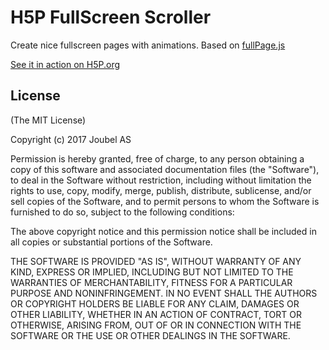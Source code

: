 H5P FullScreen Scroller
==========

Create nice fullscreen pages with animations. Based on [fullPage.js](https://github.com/alvarotrigo/fullPage.js)


[See it in action on H5P.org](https://h5p.org/h5p-2016-stats)

## License

(The MIT License)

Copyright (c) 2017 Joubel AS

Permission is hereby granted, free of charge, to any person obtaining a copy of this software and associated documentation files (the "Software"), to deal in the Software without restriction, including without limitation the rights to use, copy, modify, merge, publish, distribute, sublicense, and/or sell copies of the Software, and to permit persons to whom the Software is furnished to do so, subject to the following conditions:

The above copyright notice and this permission notice shall be included in all copies or substantial portions of the Software.
 
THE SOFTWARE IS PROVIDED "AS IS", WITHOUT WARRANTY OF ANY KIND, EXPRESS OR IMPLIED, INCLUDING BUT NOT LIMITED TO THE WARRANTIES OF MERCHANTABILITY, FITNESS FOR A PARTICULAR PURPOSE AND NONINFRINGEMENT. IN NO EVENT SHALL THE AUTHORS OR COPYRIGHT HOLDERS BE LIABLE FOR ANY CLAIM, DAMAGES OR OTHER LIABILITY, WHETHER IN AN ACTION OF CONTRACT, TORT OR OTHERWISE, ARISING FROM, OUT OF OR IN CONNECTION WITH THE SOFTWARE OR THE USE OR OTHER DEALINGS IN THE SOFTWARE.

